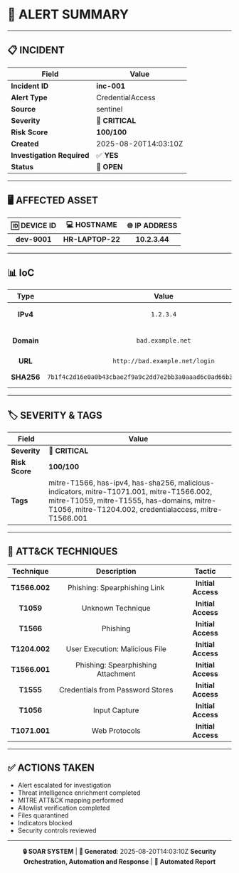 # 🚨 **ALERT SUMMARY**

---

## 📋 **INCIDENT**

| **Field** | **Value** |
|-----------|-----------|
| **Incident ID** | **inc-001** |
| **Alert Type** | CredentialAccess |
| **Source** | sentinel |
| **Severity** | 🔴 **CRITICAL** |
| **Risk Score** | **100/100** |
| **Created** | 2025-08-20T14:03:10Z |
| **Investigation Required** | ✅ **YES** |
| **Status** | 🔴 **OPEN** |

---

## 🖥️ **AFFECTED ASSET**

| **🆔 DEVICE ID** | **💻 HOSTNAME** | **🌐 IP ADDRESS** |
|:---:|:---:|:---:|
| **dev-9001** | **HR-LAPTOP-22** | **10.2.3.44** |

---

## 📊 **IoC**

| **Type** | **Value** | **Reputation** | **Score** | **Details** |
|:---:|:---:|:---:|:---:|:---:|
| **IPv4** | `1.2.3.4` | 🟡 **SUSPICIOUS** | - | 80% confidence |
| **Domain** | `bad.example.net` | 🔴 **MALICIOUS** | 92 | phishing, credential-theft |
| **URL** | `http://bad.example.net/login` | - | - | - |
| **SHA256** | `7b1f4c2d16e0a0b43cbae2f9a9c2dd7e2bb3a0aaad6c0ad66b341f8b7deadbe0` | 🔴 **MALICIOUS** | 95 | Infostealer.X |

---

## 🏷️ **SEVERITY & TAGS**

| **Field** | **Value** |
|-----------|-----------|
| **Severity** | 🔴 **CRITICAL** |
| **Risk Score** | **100/100** |
| **Tags** | mitre-T1566, has-ipv4, has-sha256, malicious-indicators, mitre-T1071.001, mitre-T1566.002, mitre-T1059, mitre-T1555, has-domains, mitre-T1056, mitre-T1204.002, credentialaccess, mitre-T1566.001 |

---

## 🎯 **ATT&CK TECHNIQUES**

| **Technique** | **Description** | **Tactic** |
|:---:|:---:|:---:|
| **T1566.002** | Phishing: Spearphishing Link | **Initial Access** |
| **T1059** | Unknown Technique | **Initial Access** |
| **T1566** | Phishing | **Initial Access** |
| **T1204.002** | User Execution: Malicious File | **Initial Access** |
| **T1566.001** | Phishing: Spearphishing Attachment | **Initial Access** |
| **T1555** | Credentials from Password Stores | **Initial Access** |
| **T1056** | Input Capture | **Initial Access** |
| **T1071.001** | Web Protocols | **Initial Access** |

---

## ✅ **ACTIONS TAKEN**

- Alert escalated for investigation
- Threat intelligence enrichment completed
- MITRE ATT&amp;CK mapping performed
- Allowlist verification completed
- Files quarantined
- Indicators blocked
- Security controls reviewed

---

<div align="center">

**🔒 SOAR SYSTEM** | **📅 Generated**: 2025-08-20T14:03:10Z
**Security Orchestration, Automation and Response** | **🤖 Automated Report**

</div>